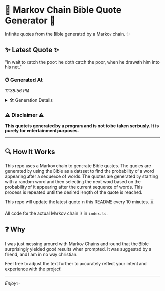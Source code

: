 # 📖 Markov Chain Bible Quote Generator 📖

Infinite quotes from the Bible generated by a Markov chain. ✨

## ✨ Latest Quote ✨
"in wait to catch the poor: he doth catch the poor, when he draweth him into his net."

### ⏰ Generated At
*11:38:56 PM*

<details>
    <summary>🛠️ Generation Details</summary>
    <p>
        <strong>🌱 Seed:</strong> in<br>
        <strong>🔄 Iterations:</strong> 17<br>
        <strong>📜 Context History:</strong><br>[ in ]: wait<br>[ in, wait ]: to<br>[ in, wait, to ]: catch<br>[ in, wait, to, catch ]: the<br>[ in, wait, to, catch, the ]: poor:<br>[ in, wait, to, catch, the, poor: ]: he<br>[ wait, to, catch, the, poor:, he ]: doth<br>[ to, catch, the, poor:, he, doth ]: catch<br>[ catch, the, poor:, he, doth, catch ]: the<br>[ the, poor:, he, doth, catch, the ]: poor,<br>[ poor:, he, doth, catch, the, poor, ]: when<br>[ he, doth, catch, the, poor,, when ]: he<br>[ doth, catch, the, poor,, when, he ]: draweth<br>[ catch, the, poor,, when, he, draweth ]: him<br>[ the, poor,, when, he, draweth, him ]: into<br>[ poor,, when, he, draweth, him, into ]: his<br>[ when, he, draweth, him, into, his ]: net.<br>
    </p>
</details>

### ⚠️ Disclaimer ⚠️
**This quote is generated by a program and is not to be taken seriously. It is purely for entertainment purposes.**

---

## 🔍 How It Works

This repo uses a Markov chain to generate Bible quotes. The quotes are generated by using the Bible as a dataset to find the probability of a word appearing after a sequence of words. The quotes are generated by starting with a random word and then selecting the next word based on the probability of it appearing after the current sequence of words. This process is repeated until the desired length of the quote is reached.

This repo will update the latest quote in this README every 10 minutes. ⏳

All code for the actual Markov chain is in `index.ts`.

## ❓ Why

I was just messing around with Markov Chains and found that the Bible surprisingly yielded good results when prompted. 
It was suggested by a friend, and I am in no way christian.

Feel free to adjust the text further to accurately reflect your intent and experience with the project!

---

*Enjoy*✨
